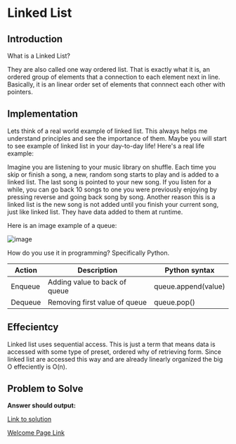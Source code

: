 # Linked List
## Introduction
What is a Linked List?

They are also called one way ordered list.  That is exactly what it is, an ordered group of elements that a connection to each element next in line.  Basically, it is an linear order set of elements that connnect each other with pointers.
## Implementation
Lets think of a real world example of linked list.  This always helps me understand principles and see the importance of them.  Maybe you will start to see example of linked list in your day-to-day life!  Here's a real life example:

Imagine you are listening to your music library on shuffle.  Each time you skip or finish a song, a new, random song starts to play and is added to a linked list.  The last song is pointed to your new song.  If you listen for a while, you can go back 10 songs to one you were previously enjoying by pressing reverse and going back song by song.  Another reason this is a linked list is the new song is not added until you finish your current song, just like linked list.  They have data added to them at runtime.  

Here is an image example of a queue:

![image](https://user-images.githubusercontent.com/97404870/176754026-09319f32-78d1-4a97-bc70-e36ee7c36acf.png)

How do you use it in programming?  Specifically Python.

| Action | Description | Python syntax |
|---|---|---|
| Enqueue  | Adding value to back of queue  |  queue.append(value) |  
| Dequeue  | Removing first value of queue  | queue.pop()  |


## Effecientcy
Linked list uses sequential access.  This is just a term that means data is accessed with some type of preset, ordered why of retrieving form.  Since linked list are accessed this way and are already linearly organized the big O effeciently is O(n).


## Problem to Solve


**Answer should output:**


[Link to solution](https://github.com/jakesoulier/DataStructuresProj/blob/main/queue-solutions.py)

[Welcome Page Link](https://github.com/jakesoulier/DataStructuresProj/blob/main/0-welcome.md)
